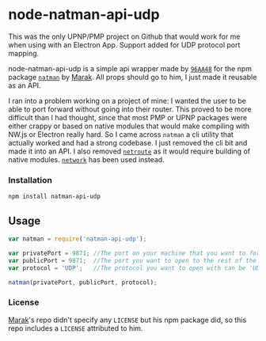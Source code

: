 # node-natman-api-udp

This was the only UPNP/PMP project on Github that would work for me when using with an Electron App. Support added for UDP protocol port mapping.

node-natman-api-udp is a simple api wrapper made by [`96AA48`](https://github.com/96AA48) for the npm package [`natman`](https://www.npmjs.org/package/natman) by [Marak](https://github.com/Marak/). All props should go to him, I just made it reusable as an API.

I ran into a problem working on a project of mine: I wanted the user to be able to port forward without going into their router. This proved to be more difficult than I had thought, since that most PMP or UPNP packages were either crappy or based on native modules that would make compiling with NW.js or Electron really hard. So I came across `natman` a cli utility that actually worked and had a strong codebase. I just removed the cli bit and made it into an API. I also removed [`netroute`](https://npmjs.org/package/netroute) as it would require building of native modules. [`network`](https://npmjs.org/package/network) has been used instead.

### Installation

```
npm install natman-api-udp  
```

## Usage
```javascript
var natman = require('natman-api-udp');

var privatePort = 9871; //The port on your machine that you want to forward
var publicPort = 9871;  //The port you want to open to the rest of the world.
var protocol = 'UDP';   //The protocol you want to open with can be 'UDP' or 'TCP' (default)

natman(privatePort, publicPort, protocol);
```

### License

[Marak](https://github.com/Marak)'s repo didn't specify any `LICENSE` but his npm package did, so this repo includes a `LICENSE` attributed to him.

